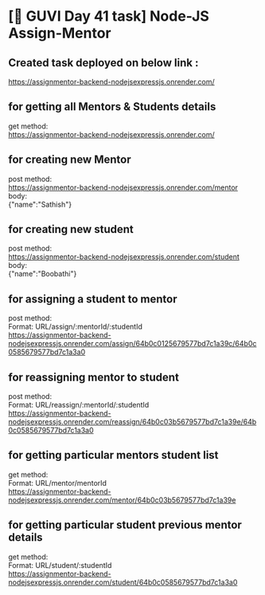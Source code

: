 # [🔗 GUVI Day 41 task] Node-JS Assign-Mentor

## Created task deployed on below link :

<a href="https://assignmentor-backend-nodejsexpressjs.onrender.com/" target="_blank">https://assignmentor-backend-nodejsexpressjs.onrender.com/</a>

## for getting all Mentors & Students details

get method: </br>
https://assignmentor-backend-nodejsexpressjs.onrender.com/

## for creating new Mentor

post method: </br>
https://assignmentor-backend-nodejsexpressjs.onrender.com/mentor </br>
body: </br>
{"name":"Sathish"}

## for creating new student

post method: </br>
https://assignmentor-backend-nodejsexpressjs.onrender.com/student </br>
body: </br>
{"name":"Boobathi"}

## for assigning a student to mentor

post method: </br>
Format: URL/assign/:mentorId/:studentId </br>
https://assignmentor-backend-nodejsexpressjs.onrender.com/assign/64b0c0125679577bd7c1a39c/64b0c0585679577bd7c1a3a0

## for reassigning mentor to student

post method: </br>
Format: URL/reassign/:mentorId/:studentId</br>
https://assignmentor-backend-nodejsexpressjs.onrender.com/reassign/64b0c03b5679577bd7c1a39e/64b0c0585679577bd7c1a3a0


## for getting particular mentors student list

get method: </br>
Format: URL/mentor/mentorId</br>
https://assignmentor-backend-nodejsexpressjs.onrender.com/mentor/64b0c03b5679577bd7c1a39e

## for getting particular student previous mentor details 

get method: </br>
Format: URL/student/:studentId</br>
https://assignmentor-backend-nodejsexpressjs.onrender.com/student/64b0c0585679577bd7c1a3a0
